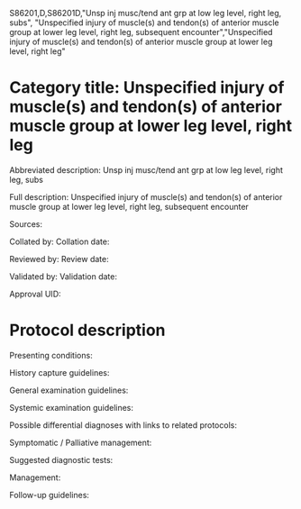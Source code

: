 S86201,D,S86201D,"Unsp inj musc/tend ant grp at low leg level, right leg, subs", "Unspecified injury of muscle(s) and tendon(s) of anterior muscle group at lower leg level, right leg, subsequent encounter","Unspecified injury of muscle(s) and tendon(s) of anterior muscle group at lower leg level, right leg"
# Category title: Unspecified injury of muscle(s) and tendon(s) of anterior muscle group at lower leg level, right leg

Abbreviated description: Unsp inj musc/tend ant grp at low leg level, right leg, subs

Full description: Unspecified injury of muscle(s) and tendon(s) of anterior muscle group at lower leg level, right leg, subsequent encounter

Sources:

Collated by:
Collation date:

Reviewed by:
Review date:

Validated by:
Validation date:

Approval UID:

# Protocol description

Presenting conditions:

History capture guidelines:

General examination guidelines:

Systemic examination guidelines:

Possible differential diagnoses with links to related protocols:

Symptomatic / Palliative management:

Suggested diagnostic tests:

Management:

Follow-up guidelines:
